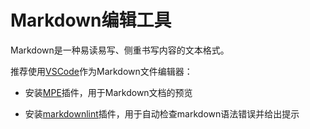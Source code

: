 # Markdown编辑工具

Markdown是一种易读易写、侧重书写内容的文本格式。

推荐使用[VSCode](https://code.visualstudio.com/Download)作为Markdown文件编辑器：

* 安装[MPE](https://marketplace.visualstudio.com/items?itemName=shd101wyy.markdown-preview-enhanced)插件，用于Markdown文档的预览

* 安装[markdownlint](https://marketplace.visualstudio.com/items?itemName=DavidAnson.vscode-markdownlint)插件，用于自动检查markdown语法错误并给出提示
